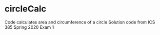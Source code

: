 # circleCalc
Code calculates area and circumference of a circle
Solution code from ICS 385 Spring 2020 Exam 1
